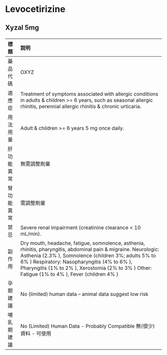 # Levocetirizine

## Xyzal 5mg

##### 

| 標題       | 說明                                                                                                                                                                                                                                                                                                                      |
|:-----------|:--------------------------------------------------------------------------------------------------------------------------------------------------------------------------------------------------------------------------------------------------------------------------------------------------------------------------|
| 藥品代碼   | OXYZ                                                                                                                                                                                                                                                                                                                      |
| 適應症     | Treatment of symptoms associated with allergic conditions in adults & children >= 6 years, such as seasonal allergic rhinitis, perennial allergic rhinitis & chronic urticaria.                                                                                                                                           |
| 用法用量   | Adult & children >= 6 years 5 mg once daily.                                                                                                                                                                                                                                                                              |
| 肝功能異常 | 無需調整劑量                                                                                                                                                                                                                                                                                                              |
| 腎功能異常 | 需調整劑量                                                                                                                                                                                                                                                                                                                |
| 禁忌       | Severe renal impairment (creatinine clearance < 10 mL/min).                                                                                                                                                                                                                                                               |
| 副作用     | Dry mouth, headache, fatigue, somnolence, asthenia, rhinitis, pharyngitis, abdominal pain & migraine. Neurologic: Asthenia (2.3% ), Somnolence (children 3%; adults 5% to 6% ) Respiratory: Nasopharyngitis (4% to 6% ), Pharyngitis (1% to 2% ), Xerostomia (2% to 3% ) Other: Fatigue (1% to 4% ), Fever (children 4% ) |
| 孕期建議   | No (limited) human data – animal data suggest low risk                                                                                                                                                                                                                                                                    |
| 哺乳期建議 | No (Limited) Human Data - Probably Compatible 無(很少)資料 - 可使用                                                                                                                                                                                                                                                       |

